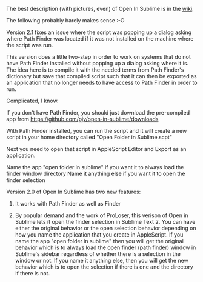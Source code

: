 The best description (with pictures, even) of Open In Sublime is in the [wiki](https://github.com/pjv/open-in-sublime/wiki).

The following probably barely makes sense :-O

Version 2.1 fixes an issue where the script was popping up a dialog asking where Path Finder was located if it was not installed on the machine where the script was run. 

This version does a little two-step in order to work on systems that do not have Path Finder installed
without popping up a dialog asking where it is. The idea here is to compile it with the needed terms
from Path Finder's dictionary but save that compiled script such that it can then be exported as an
application that no longer needs to have access to Path Finder in order to run.

Complicated, I know.

If you don't have Path Finder, you should just download the pre-compiled app from https://github.com/pjv/open-in-sublime/downloads

With Path Finder installed, you can run the script and it will create a new script in your home directory called "Open Folder in Sublime.scpt"

Next you need to open that script in AppleScript Editor and Export as an application.

Name the app "open folder in sublime" if you want it to always load the finder window directory
Name it anything else if you want it to open the finder selection

Version 2.0 of Open In Sublime has two new features:

1. It works with Path Finder as well as Finder

2. By popular demand and the work of ProLoser, this verison of Open in Sublime lets it open the finder selection in Sublime Text 2. You can have either the original behavior or the open selection behavior depending on how you name the application that you create in AppleScript. If you name the app "open folder in sublime" then you will get the original behavior which is to always load the open finder (path finder) window in Sublime's sidebar regardless of whether there is a selection in the window or not. If you name it anything else, then you will get the new behavior which is to open the selection if there is one and the directory if there is not.